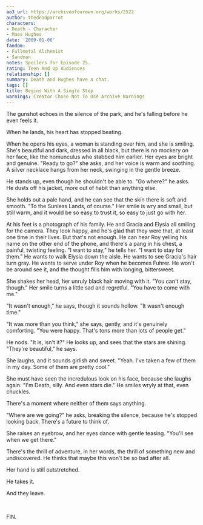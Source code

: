 ```yaml
---
ao3_url: https://archiveofourown.org/works/2522
author: thedeadparrot
characters:
- Death - Character
- Maes Hughes
date: '2009-01-06'
fandom:
- Fullmetal Alchemist
- Sandman
notes: Spoilers for Episode 25.
rating: Teen And Up Audiences
relationship: []
summary: Death and Hughes have a chat.
tags: []
title: Begins With A Single Step
warnings: Creator Chose Not To Use Archive Warnings
---
```


The gunshot echoes in the silence of the park, and he's falling before he even feels it.

When he lands, his heart has stopped beating.

When he opens his eyes, a woman is standing over him, and she is smiling. She's beautiful and dark, dressed in all black, but there is no mockery on her face, like the homunculus who stabbed him earlier. Her eyes are bright and genuine. "Ready to go?" she asks, and her voice is warm and soothing. A silver necklace hangs from her neck, swinging in the gentle breeze.

He stands up, even though he shouldn't be able to. "Go where?" he asks. He dusts off his jacket, more out of habit than anything else.

She holds out a pale hand, and he can see that the skin there is soft and smooth. "To the Sunless Lands, of course." Her smile is wry and small, but still warm, and it would be so easy to trust it, so easy to just go with her.

At his feet is a photograph of his family. He and Gracia and Elysia all smiling for the camera. They look happy, and he's glad that they were that, at least one time in their lives. But that's not enough. He can hear Roy yelling his name on the other end of the phone, and there's a pang in his chest, a painful, twisting feeling. "I want to stay," he tells her. "I want to stay for them." He wants to walk Elysia down the aisle. He wants to see Gracia's hair turn gray. He wants to serve under Roy when he becomes Fuhrer. He won't be around see it, and the thought fills him with longing, bittersweet.

She shakes her head, her unruly black hair moving with it. "You can't stay, though." Her smile turns a little sad and regretful. "You have to come with me."

"It wasn't enough," he says, though it sounds hollow. "It wasn't enough time."

"It was more than you think," she says, gently, and it's genuinely comforting. "You were happy. That's tons more than lots of people get."

He nods. "It is, isn't it?" He looks up, and sees that the stars are shining. "They're beautiful," he says.

She laughs, and it sounds girlish and sweet. "Yeah. I've taken a few of them in my day. Some of them are pretty cool."

She must have seen the incredulous look on his face, because she laughs again. "I'm Death, silly. And even stars die." He smiles wryly at that, even chuckles.

There's a moment where neither of them says anything.

"Where are we going?" he asks, breaking the silence, because he's stopped looking back. There's a future to think of.

She raises an eyebrow, and her eyes dance with gentle teasing. "You'll see when we get there."

There's the thrill of adventure, in her words, the thrill of something new and undiscovered. He thinks that maybe this won't be so bad after all.

Her hand is still outstretched.

He takes it.

And they leave.

 

FIN.